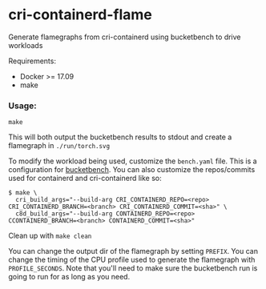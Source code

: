 # cri-containerd-flame
Generate flamegraphs from cri-containerd using bucketbench to drive workloads

Requirements:

- Docker >= 17.09
- make

### Usage:

```
make
```

This will both output the bucketbench results to stdout and create a flamegraph in `./run/torch.svg`

To modify the workload being used, customize the `bench.yaml` file. This is a configuration for [bucketbench](https://github.com/estesp/bucketbench).
You can also customize the repos/commits used for containerd and cri-containerd like so:

```
$ make \
  cri_build_args="--build-arg CRI_CONTAINERD_REPO=<repo> CRI_CONTAINERD_BRANCH=<branch> CRI_CONTAINERD_COMMIT=<sha>" \
  c8d_build_args="--build-arg CONTAINERD_REPO=<repo> CCONTAINERD_BRANCH=<branch> CONTAINERD_COMMIT=<sha>"
```

Clean up with `make clean`

You can change the output dir of the flamegraph by setting `PREFIX`.
You can change the timing of the CPU profile used to generate the flamegraph with `PROFILE_SECONDS`. Note that you'll need to make sure the bucketbench run is going to run for as long as you need.
